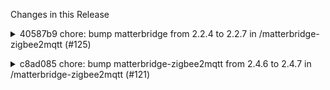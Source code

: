 Changes in this Release

<details><summary>40587b9 chore: bump matterbridge from 2.2.4 to 2.2.7 in /matterbridge-zigbee2mqtt (#125)</summary>
chore: bump matterbridge from 2.2.4 to 2.2.7 in /matterbridge-zigbee2mqtt (#125)

Bumps [matterbridge](https://github.com/Luligu/matterbridge) from 2.2.4
to 2.2.7.
<details>
<summary>Release notes</summary>
<p><em>Sourced from <a
href="https://github.com/Luligu/matterbridge/releases">matterbridge's
releases</a>.</em></p>
<blockquote>
<h2>Release 2.2.7</h2>
<h2>[2.2.7] - 2025-04-06</h2>
<h3>Added</h3>
<ul>
<li>[package]: Process author, homepage, repository, funding, README.md
and CHANGELOG.md for third-party plugins. If the default implementation
doesn't fit, it is possible to add a custom property &quot;help&quot;
and &quot;changelog&quot; to the package.json.</li>
<li>[frontend]: Added a link to the plugin homepage (click on the plugin
name or on the plugin description).</li>
</ul>
<h3>Changed</h3>
<ul>
<li>[frontend]: Frontend v.2.6.1.</li>
<li>[package]: Update dependencies.</li>
</ul>
<h3>Fixed</h3>
<ul>
<li>[author]: Fixed case when author is an object in the
package.json.</li>
<li>[platform]: Fix getSelectDevices and getSelectEntities on node &lt;
22.</li>
</ul>
<!-- raw HTML omitted -->
<h2>Release 2.2.6</h2>
<h2>[2.2.6] - 2025-04-01</h2>
<h3>Added</h3>
<ul>
<li>[matterbridge]: New plugin matterbridge-webhooks.</li>
<li>[ipv4address]: The ipv4address entered by the user on the command
line or on the frontend is validated on startup. If the value is not
correct an error message is logged and the parameter is discarded.</li>
<li>[ipv6address]: The ipv6address entered by the user on the command
line or on the frontend is validated on startup. If the value is not
correct an error message is logged and the parameter is discarded.</li>
<li>[shelly-board]: For Shelly board only: added Network configuration
reset and Factory reset.</li>
</ul>
<h3>Changed</h3>
<ul>
<li>[commissionig]: If the bridge is not paired, when the advertising
stops (after 15 minutes from start) the QR code is hidden and a
notification is displayed.</li>
<li>[package]: Update dependencies.</li>
<li>[package]: Update matter.js to 0.12.6.</li>
</ul>
<h3>Fixed</h3>
<ul>
<li>[ipv6address]: The ipv6address can be entered in the frontend with
the scopeid. On Windows the format is ipv6%scopeid (i.e.
fe80::5a71:b2f6:7bc8:d00b%8). On Linux the format is ipv6%interfaceName
(i.e. fe80::5a71:b2f6:7bc8:d00b%eth0)</li>
<li>[onOff]: The onOff cluster created from createOnOffClusterServer()
is now correct (no Lighting feature).</li>
</ul>
<!-- raw HTML omitted -->
<h2>Release 2.2.5</h2>
<h2>[2.2.5] - 2025-03-19</h2>
<!-- raw HTML omitted -->
</blockquote>
<p>... (truncated)</p>
</details>
<details>
<summary>Changelog</summary>
<p><em>Sourced from <a
href="https://github.com/Luligu/matterbridge/blob/main/CHANGELOG.md">matterbridge's
changelog</a>.</em></p>
<blockquote>
<h2>[2.2.7] - 2025-04-06</h2>
<h3>Added</h3>
<ul>
<li>[package]: Process author, homepage, repository, funding, README.md
and CHANGELOG.md for third-party plugins. If the default implementation
doesn't fit, it is possible to add a custom property &quot;help&quot;
and &quot;changelog&quot; to the package.json.</li>
<li>[frontend]: Added a link the plugin homepage (click on the plugin
name or on the plugin description).</li>
</ul>
<h3>Changed</h3>
<ul>
<li>[frontend]: Frontend v.2.6.1.</li>
<li>[package]: Update dependencies.</li>
</ul>
<h3>Fixed</h3>
<ul>
<li>[author]: Fixed case when author is an object in the
package.json.</li>
<li>[platform]: Fix getSelectDevices and getSelectEntities on node &lt;
22.</li>
</ul>
<!-- raw HTML omitted -->
<h2>[2.2.6] - 2025-04-01</h2>
<h3>Added</h3>
<ul>
<li>[matterbridge]: New plugin matterbridge-webhooks.</li>
<li>[ipv4address]: The ipv4address entered by the user on the command
line or on the frontend is validated on startup. If the value is not
correct an error message is logged and the parameter is discarded.</li>
<li>[ipv6address]: The ipv6address entered by the user on the command
line or on the frontend is validated on startup. If the value is not
correct an error message is logged and the parameter is discarded.</li>
<li>[shelly-board]: For Shelly board only: added Network configuration
reset and Factory reset.</li>
</ul>
<h3>Changed</h3>
<ul>
<li>[commissionig]: If the bridge is not paired, when the advertising
stops (after 15 minutes from start) the QR code is hidden and a
notification is displayed.</li>
<li>[package]: Update dependencies.</li>
<li>[package]: Update matter.js to 0.12.6.</li>
</ul>
<h3>Fixed</h3>
<ul>
<li>[ipv6address]: The ipv6address can be entered in the frontend with
the scopeid. On Windows the format is ipv6%scopeid (i.e.
fe80::5a71:b2f6:7bc8:d00b%8). On Linux the format is ipv6%interfaceName
(i.e. fe80::5a71:b2f6:7bc8:d00b%eth0)</li>
<li>[onOff]: The onOff cluster created from createOnOffClusterServer()
is now correct (no Lighting feature).</li>
</ul>
<!-- raw HTML omitted -->
<h2>[2.2.5] - 2025-03-19</h2>
<h3>Added</h3>
<ul>
<li>[frontend]: Frontend v.2.6.0.</li>
</ul>
<!-- raw HTML omitted -->
</blockquote>
<p>... (truncated)</p>
</details>
<details>
<summary>Commits</summary>
<ul>
<li><a
href="https://github.com/Luligu/matterbridge/commit/c19d5e1e312b4c6bfeca7793d380134f99211d70"><code>c19d5e1</code></a>
Merge pull request <a
href="https://redirect.github.com/Luligu/matterbridge/issues/256">#256</a>
from Luligu/dev</li>
<li><a
href="https://github.com/Luligu/matterbridge/commit/c4e194c3e9310aeed229316bcbab6be69b69ff8f"><code>c4e194c</code></a>
Release 2.2.7</li>
<li><a
href="https://github.com/Luligu/matterbridge/commit/8c0e87fb1b327c28d5de2305f516a5efe7a10589"><code>8c0e87f</code></a>
Release 2.2.7</li>
<li><a
href="https://github.com/Luligu/matterbridge/commit/d26cf5b4ee408e7a5458f8dd87b56126e6c2644a"><code>d26cf5b</code></a>
Frontend v.2.6.1</li>
<li><a
href="https://github.com/Luligu/matterbridge/commit/eb161c714e2a61affb3d3412513a16cca9c049fd"><code>eb161c7</code></a>
Process author, homepage, repository, funding, README.md and
CHANGELOG.md for...</li>
<li><a
href="https://github.com/Luligu/matterbridge/commit/95e1236440f1b463f85899256e780c1bb0fd4810"><code>95e1236</code></a>
Fix getSelectDevices and getSelectEntities</li>
<li><a
href="https://github.com/Luligu/matterbridge/commit/c00ed697e6d0db8ca53778fa12b1b728b8abc702"><code>c00ed69</code></a>
Fix author object in packageJson</li>
<li><a
href="https://github.com/Luligu/matterbridge/commit/16615c83f6a7e6056169f81fce2a2de1d13bafe4"><code>16615c8</code></a>
Update CHANGELOG for version 2.2.7</li>
<li><a
href="https://github.com/Luligu/matterbridge/commit/3f19f571cfdda8a2755065124395a41efdc5ec2c"><code>3f19f57</code></a>
Fix author object in packageJson</li>
<li><a
href="https://github.com/Luligu/matterbridge/commit/2e85d7c09c17e56cade114470e6c92601fe812ea"><code>2e85d7c</code></a>
Update device and entity icon parameter descriptions in
MatterbridgePlatform</li>
<li>Additional commits viewable in <a
href="https://github.com/Luligu/matterbridge/compare/2.2.4...2.2.7">compare
view</a></li>
</ul>
</details>
<br />


[![Dependabot compatibility
score](https://dependabot-badges.githubapp.com/badges/compatibility_score?dependency-name=matterbridge&package-manager=npm_and_yarn&previous-version=2.2.4&new-version=2.2.7)](https://docs.github.com/en/github/managing-security-vulnerabilities/about-dependabot-security-updates#about-compatibility-scores)

Dependabot will resolve any conflicts with this PR as long as you don't
alter it yourself. You can also trigger a rebase manually by commenting
`@dependabot rebase`.

[//]: # (dependabot-automerge-start)
[//]: # (dependabot-automerge-end)

---

<details>
<summary>Dependabot commands and options</summary>
<br />

You can trigger Dependabot actions by commenting on this PR:
- `@dependabot rebase` will rebase this PR
- `@dependabot recreate` will recreate this PR, overwriting any edits
that have been made to it
- `@dependabot merge` will merge this PR after your CI passes on it
- `@dependabot squash and merge` will squash and merge this PR after
your CI passes on it
- `@dependabot cancel merge` will cancel a previously requested merge
and block automerging
- `@dependabot reopen` will reopen this PR if it is closed
- `@dependabot close` will close this PR and stop Dependabot recreating
it. You can achieve the same result by closing it manually
- `@dependabot show <dependency name> ignore conditions` will show all
of the ignore conditions of the specified dependency
- `@dependabot ignore this major version` will close this PR and stop
Dependabot creating any more for this major version (unless you reopen
the PR or upgrade to it yourself)
- `@dependabot ignore this minor version` will close this PR and stop
Dependabot creating any more for this minor version (unless you reopen
the PR or upgrade to it yourself)
- `@dependabot ignore this dependency` will close this PR and stop
Dependabot creating any more for this dependency (unless you reopen the
PR or upgrade to it yourself)


</details>

Signed-off-by: dependabot[bot] <support@github.com>
Co-authored-by: dependabot[bot] <49699333+dependabot[bot]@users.noreply.github.com></details>

<details><summary>c8ad085 chore: bump matterbridge-zigbee2mqtt from 2.4.6 to 2.4.7 in /matterbridge-zigbee2mqtt (#121)</summary>
chore: bump matterbridge-zigbee2mqtt from 2.4.6 to 2.4.7 in /matterbridge-zigbee2mqtt (#121)

Bumps
[matterbridge-zigbee2mqtt](https://github.com/Luligu/matterbridge-zigbee2mqtt)
from 2.4.6 to 2.4.7.
<details>
<summary>Release notes</summary>
<p><em>Sourced from <a
href="https://github.com/Luligu/matterbridge-zigbee2mqtt/releases">matterbridge-zigbee2mqtt's
releases</a>.</em></p>
<blockquote>
<h2>Release 2.4.7</h2>
<h2>[2.4.7] - 2025-03-19</h2>
<h3>Added</h3>
<ul>
<li>[select]: Added the possibility to whitelist or blacklist with the
device serial (i.e. 0x187a3efffe357548) or the group serial (i.e.
group-1).</li>
</ul>
<h3>Changed</h3>
<ul>
<li>[package]: Updated package.</li>
<li>[package]: Updated dependencies.</li>
<li>[plugin]: Requires Matterbridge 2.2.5.</li>
<li>[config]: Added parameter postfix (3 characters max) to be
consistent with the other plugins. This parameter works with the Devices
panel in the home page.</li>
<li>[config]: The old postfixHostname will be removed in the next
release. If you were using postfixHostname, please change it with
postfix, the controllers will likely remove and recreate all the devices
so make a backup of configurations (i.e. room assignements) and
automations on the controller!</li>
</ul>
<!-- raw HTML omitted -->
</blockquote>
</details>
<details>
<summary>Changelog</summary>
<p><em>Sourced from <a
href="https://github.com/Luligu/matterbridge-zigbee2mqtt/blob/main/CHANGELOG.md">matterbridge-zigbee2mqtt's
changelog</a>.</em></p>
<blockquote>
<h2>[2.4.7] - 2025-03-19</h2>
<h3>Added</h3>
<ul>
<li>[select]: Added the possibility to whitelist or blacklist with the
device serial (i.e. 0x187a3efffe357548) or the group serial (i.e.
group-1).</li>
</ul>
<h3>Changed</h3>
<ul>
<li>[package]: Updated package.</li>
<li>[package]: Updated dependencies.</li>
<li>[plugin]: Requires Matterbridge 2.2.5.</li>
<li>[config]: Added parameter postfix (3 characters max) to be
consistent with the other plugins. This parameter works with the Devices
panel in the home page.</li>
<li>[config]: The old postfixHostname will be removed in the next
release. If you were using postfixHostname, please change it with
postfix, the controllers will likely remove and recreate all the devices
so make a backup of configurations (i.e. room assignements) and
automations on the controller!</li>
</ul>
<!-- raw HTML omitted -->
</blockquote>
</details>
<details>
<summary>Commits</summary>
<ul>
<li><a
href="https://github.com/Luligu/matterbridge-zigbee2mqtt/commit/5372266e7e3c691a5191ab84af0fef823409b475"><code>5372266</code></a>
Merge pull request <a
href="https://redirect.github.com/Luligu/matterbridge-zigbee2mqtt/issues/103">#103</a>
from Luligu/dev</li>
<li><a
href="https://github.com/Luligu/matterbridge-zigbee2mqtt/commit/55c3420809e9df3087bcd2d2e00b2cb7c3ebbaea"><code>55c3420</code></a>
Add scenes scanner</li>
<li><a
href="https://github.com/Luligu/matterbridge-zigbee2mqtt/commit/7f5b213f742791bf513d116029fde3660c63a558"><code>7f5b213</code></a>
Refactor: Comment out debug log statements and improve cluster server ID
hand...</li>
<li><a
href="https://github.com/Luligu/matterbridge-zigbee2mqtt/commit/23c199f7cccc35da602a527bc9b0ce364c8110b5"><code>23c199f</code></a>
Merge pull request <a
href="https://redirect.github.com/Luligu/matterbridge-zigbee2mqtt/issues/102">#102</a>
from Luligu/dev</li>
<li><a
href="https://github.com/Luligu/matterbridge-zigbee2mqtt/commit/5b7b67abe979f5beb9963626d59a72c3bcf76653"><code>5b7b67a</code></a>
Update Node.js version matrix in CI workflow to include 23.x</li>
<li><a
href="https://github.com/Luligu/matterbridge-zigbee2mqtt/commit/a34adf26f09c54954a7327f7a7e394eea0c30f31"><code>a34adf2</code></a>
Requires Matterbridge 2.2.5.</li>
<li><a
href="https://github.com/Luligu/matterbridge-zigbee2mqtt/commit/7981f7538d0f1853e580fe450139d6e86f1df369"><code>7981f75</code></a>
Release 2.4.7</li>
<li><a
href="https://github.com/Luligu/matterbridge-zigbee2mqtt/commit/650d8e633c33cd7cfcb25a42b42e16f109393487"><code>650d8e6</code></a>
Automator: update package</li>
<li>See full diff in <a
href="https://github.com/Luligu/matterbridge-zigbee2mqtt/compare/2.4.6...2.4.7">compare
view</a></li>
</ul>
</details>
<br />


[![Dependabot compatibility
score](https://dependabot-badges.githubapp.com/badges/compatibility_score?dependency-name=matterbridge-zigbee2mqtt&package-manager=npm_and_yarn&previous-version=2.4.6&new-version=2.4.7)](https://docs.github.com/en/github/managing-security-vulnerabilities/about-dependabot-security-updates#about-compatibility-scores)

Dependabot will resolve any conflicts with this PR as long as you don't
alter it yourself. You can also trigger a rebase manually by commenting
`@dependabot rebase`.

[//]: # (dependabot-automerge-start)
[//]: # (dependabot-automerge-end)

---

<details>
<summary>Dependabot commands and options</summary>
<br />

You can trigger Dependabot actions by commenting on this PR:
- `@dependabot rebase` will rebase this PR
- `@dependabot recreate` will recreate this PR, overwriting any edits
that have been made to it
- `@dependabot merge` will merge this PR after your CI passes on it
- `@dependabot squash and merge` will squash and merge this PR after
your CI passes on it
- `@dependabot cancel merge` will cancel a previously requested merge
and block automerging
- `@dependabot reopen` will reopen this PR if it is closed
- `@dependabot close` will close this PR and stop Dependabot recreating
it. You can achieve the same result by closing it manually
- `@dependabot show <dependency name> ignore conditions` will show all
of the ignore conditions of the specified dependency
- `@dependabot ignore this major version` will close this PR and stop
Dependabot creating any more for this major version (unless you reopen
the PR or upgrade to it yourself)
- `@dependabot ignore this minor version` will close this PR and stop
Dependabot creating any more for this minor version (unless you reopen
the PR or upgrade to it yourself)
- `@dependabot ignore this dependency` will close this PR and stop
Dependabot creating any more for this dependency (unless you reopen the
PR or upgrade to it yourself)


</details>

Signed-off-by: dependabot[bot] <support@github.com>
Co-authored-by: dependabot[bot] <49699333+dependabot[bot]@users.noreply.github.com></details>